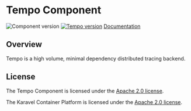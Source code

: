 # Tempo Component

![Component version](https://img.shields.io/badge/dynamic/yaml?color=blue&label=component+version&query=$.entries.tempo[0].version&url=https%3A%2F%2Frepository.platform.karavel.io%2Funstable%2Findex.yaml&style=for-the-badge)
[![Tempo version](https://img.shields.io/badge/dynamic/yaml?color=blue&label=tempo+version&query=$.entries.tempo[0].appVersion&url=https%3A%2F%2Frepository.platform.karavel.io%2Funstable%2Findex.yaml&style=for-the-badge)](https://grafana.com/oss/tempo)
[Documentation](https://docs.karavel.io/components/tempo)

## Overview

Tempo is a high volume, minimal dependency distributed tracing backend.

## License

The Tempo Component is licensed under the [Apache 2.0 license](LICENSE).

The Karavel Container Platform is licensed under the [Apache 2.0 license](https://github.com/karavel-io/platform/blob/main/LICENSE).
